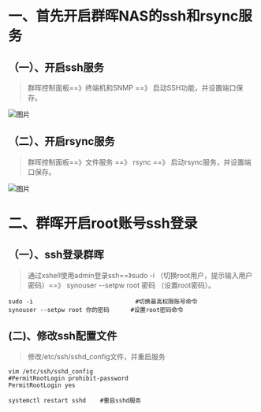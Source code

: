 # 一、首先开启群晖NAS的ssh和rsync服务

## （一）、开启ssh服务

> 群晖控制面板==》终端机和SNMP ==》 启动SSH功能，并设置端口保存。

![图片](https://wsidtypora.oss-cn-beijing.aliyuncs.com/img/640)

## （二）、开启rsync服务

> 群晖控制面板==》文件服务 ==》 rsync ==》 启动rsync服务，并设置端口保存。

![图片](https://wsidtypora.oss-cn-beijing.aliyuncs.com/img/640)

# 二、群晖开启root账号ssh登录

## （一）、ssh登录群晖

> 通过xshell使用admin登录ssh==》sudo -i （切换root用户，提示输入用户密码）==》 synouser --setpw root 密码 （设置root密码）。

```
sudo -i                             #切换最高权限账号命令
synouser --setpw root 你的密码      #设置root密码命令
```

## (二)、修改ssh配置文件

> 修改/etc/ssh/sshd_config文件，并重启服务

```
vim /etc/ssh/sshd_config
#PermitRootLogin prohibit-password
PermitRootLogin yes

systemctl restart sshd    #重启sshd服务
```